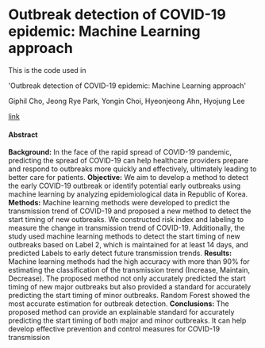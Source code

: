 # Outbreak detection of COVID-19 epidemic: Machine Learning approach

This is the code used in 

'Outbreak detection of COVID-19 epidemic: Machine Learning approach'  

Giphil Cho, Jeong Rye Park, Yongin Choi, Hyeonjeong Ahn, Hyojung Lee

[link]()



#### Abstract
**Background:** In the face of the rapid spread of COVID-19 pandemic, predicting the spread of COVID-19 can help healthcare providers prepare and respond to outbreaks more quickly and effectively, ultimately leading to better care for patients. 
**Objective:** We aim to develop a method to detect the early COVID-19 outbreak or identify potential early outbreaks using machine learning by analyzing epidemiological data in Republic of Korea.
**Methods:** Machine learning methods were developed to predict the transmission trend of COVID-19 and proposed a new method to detect the start timing of new outbreaks. We constructed risk index and labeling to measure the change in transmission trend of COVID-19. Additionally, the study used machine learning methods to detect the start timing of new outbreaks based on Label 2, which is maintained for at least 14 days, and predicted Labels to early detect future transmission trends. 
**Results:** Machine learning methods had the high accuracy with more than 90% for estimating the classification of the transmission trend (Increase, Maintain, Decrease). The proposed method not only accurately predicted the start timing of new major outbreaks but also provided a standard for accurately predicting the start timing of minor outbreaks. Random Forest showed the most accurate estimation for outbreak detection.
**Conclusions:** The proposed method can provide an explainable standard for accurately predicting the start timing of both major and minor outbreaks. It can help develop effective prevention and control measures for COVID-19 transmission





